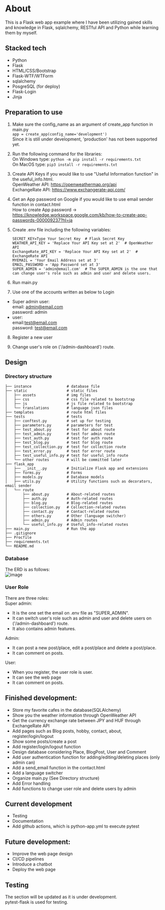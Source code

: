 # About
This is a Flask web app example where I have been utilizing gained skills and knowledge in Flask, sqlalchemy, RESTful API and Python while learning them by myself.

## Stacked tech
- Python
- Flask
- HTML/CSS/Bootstrap
- Flask-WTF/WTForm
- sqlalchemy
- PosgreSQL (for deploy)
- Flask-Login
- Jinja


## Preparation to use
1. Make sure the config_name as an argument of create_app function in main.py  
      ```app = create_app(config_name='development')```  
   Since it is still under development, 'production' has not been supported yet.

2. Run the following command for the libraries:  
   On Windows type:
   ```python -m pip install -r requirements.txt```  
   On MacOS type:
   ```pip3 install -r requirements.txt```

3. Create API Keys if you would like to use "Useful Information function" in the useful_info.html.  
   OpenWeather API: https://openweathermap.org/api  
   ExchangeRate API: https://www.exchangerate-api.com/

4. Get an App password on Google if you would like to use email sender function in contact.html  
   How to create App password → https://knowledge.workspace.google.com/kb/how-to-create-app-passwords-000009237?hl=ja

5. Create .env file including the following variables:
   ```
   SECRET_KEY=Type Your Secret Key  # Flask Secret Key
   WEATHER_API_KEY = 'Replace Your API Key set at 2'  # OpenWeather API
   ExchangeRate_API_KEY = 'Replace Your API Key set at 2'  # ExchangeRate API
   MYEMAIL = 'Your Email Address set at 3'  
   EMAIL_PASSWORD = 'App Password set at 3'
   SUPER_ADMIN = 'admin@email.com'  # The SUPER_ADMIN is the one that can change user's role such as admin and user and delete users.
   ```
6. Run main.py
7. Use one of the accounts written as below to Login
- Super admin user:  
   email: admin@email.com  
   password: admin  
- user:     
   email:test@email.com  
   password: test@email.com
8. Register a new user

9. Change user's role on ('/admin-dashboard') route.



## Design
### Directory structure
    ├── instance                # database file
    ├── static                  # static files
    │   ├── assets              # img files
    │   ├── css                 # css file related to bootstrap
    │   ├── js                  # js file related to bootstrap
    │   └── translations        # language json files
    ├── templates               # route html files
    ├── tests                   # tests
    │   ├── conftest.py         # set up for testing
    │   ├── parameters.py       # parameters for test
    │   ├── test_about.py       # test for about route
    │   ├── test_admin.py       # test for admin route
    │   ├── test_auth.py        # test for auth route
    │   ├── test_blog.py        # test for blog route
    │   ├── test_collection.py  # test for collection route
    │   ├── test_error.py       # test for error route
    │   ├── test_useful_info.py # test for useful_info route
    │   └── other routes        # will be committed later
    ├── flask_app               
    │   ├── __init__.py         # Initialize Flask app and extensions
    │   ├── forms.py            # Forms
    │   ├── models.py           # Database models
    │   ├── utils.py            # Utility functions such as decorators, email sender
    │   └── route               
    │       ├── about.py        # About-related routes
    │       ├── auth.py         # Auth-related routes
    │       ├── blog.py         # Blog-related routes
    │       ├── collection.py   # Collection-related routes
    │       ├── contact.py      # Contact-related routes
    │       ├── others.py       # Other (language switcher)
    │       ├── admin.py        # Admin routes
    │       └── useful_info.py  # Useful_info-related routes
    ├── main.py                 # Run the app
    ├── .gitignore
    ├── Procfile                 
    ├── requirements.txt
    └── README.md

### Database
The ERD is as follows:  
![image](https://github.com/user-attachments/assets/9d89c929-c464-4739-babe-ab8b95710c22)


### User Role
There are three roles:  
Super admin:
- It is the one set the email on .env file as "SUPER_ADMIN".
- It can switch user's role such as admin and user and delete users on ('/admin-dashboard') route.
- It also contains admin features.  

Admin:
- It can post a new post/place, edit a post/place and delete a post/place.
- It can comment on posts.

User: 
- When you register, the user role is user.
- It can see the web page
- It can comment on posts.


## Finished development:  
- Store my favorite cafes in the database(SQLAlchemy)
- Show you the weather information through OpenWeather API
- Get the currency exchange rate between JPY and HUF through ExchangeRate API
- Add pages such as Blog posts, hobby, contact, about, register/login/logout
- Show some posts/create a post
- Add register/login/logout function
- Design database considering Place, BlogPost, User and Comment
- Add user authentication function for adding/editing/deleting places (only admin can)
- Add a send_email function in the contact.html
- Add a language switcher
- Organize main.py (See Directory structure)
- Add Error handling
- Add functions to change user role and delete users by admin
 
## Current development
- Testing
- Documentation
- Add github actions, which is python-app.yml to execute pytest

## Future development:
- Improve the web page design
- CI/CD pipelines
- Introduce a chatbot
- Deploy the web page


## Testing
The section will be updated as it is under development.  
pytest-flask is used for testing.
